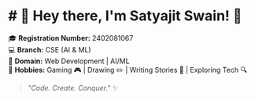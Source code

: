 #  # 👋 Hey there, I'm Satyajit Swain! 🚀

🎓 **Registration Number:** 2402081067\
💻 **Branch:** CSE (AI & ML)\
🌟 **Domain:** Web Development | AI/ML \
🎨 **Hobbies:** Gaming 🎮 | Drawing ✏️ | Writing Stories 📖 | Exploring Tech 🔍

> *"Code. Create. Conquer."* ✨